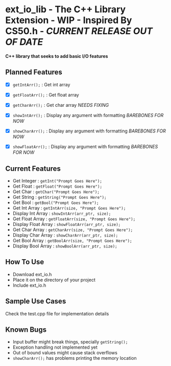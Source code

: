 # ext_io_lib - The C++ Library Extension - WIP - Inspired By CS50.h - *CURRENT RELEASE OUT OF DATE*
**C++ library that seeks to add basic I/O features**



## Planned Features
- [X] `getIntArr();` : Get int array
- [X] `getFloatArr();` : Get float array
- [X] `getCharArr();` : Get char array *NEEDS FIXING*
- [X] `showIntArr();` : Display any argument with formatting *BAREBONES FOR NOW*
- [X] `showCharArr();` : Display any argument with formatting *BAREBONES FOR NOW* 
- [X] `showFloatArr();` : Display any argument with formatting *BAREBONES FOR NOW*



## Current Features
- Get Integer : `getInt("Prompt Goes Here");`
- Get Float   : `getFloat("Prompt Goes Here");`
- Get Char    : `getChar("Prompt Goes Here");`
- Get String  : `getString("Prompt Goes Here");`
- Get Bool    : `getBool("Prompt Goes Here");`
- Get Int Array : `getIntArr(size, "Prompt Goes Here");`
- Display Int Array : `showIntArr(arr_ptr, size);`
- Get Float Array : `getFloatArr(size, "Prompt Goes Here");`
- Display Float Array : `showFloatArr(arr_ptr, size);`
- Get Char Array : `getCharArr(size, "Prompt Goes Here");`
- Display Char Array : `showCharArr(arr_ptr, size);`
- Get Bool Array : `getBoolArr(size, "Prompt Goes Here");`
- Display Bool Array : `showBoolArr(arr_ptr, size);`



## How To Use 
- Download ext_io.h
- Place it on the directory of your project
- Include ext_io.h



## Sample Use Cases
Check the test.cpp file for implementation details



## Known Bugs
- Input buffer might break things, specially `getString();`
- Exception handling not implemented yet
- Out of bound values might cause stack overflows
- `showCharArr();` has problems printing the memory location 


